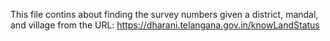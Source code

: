 This file contins about finding the survey numbers given a district, mandal, and village from the URL: https://dharani.telangana.gov.in/knowLandStatus
